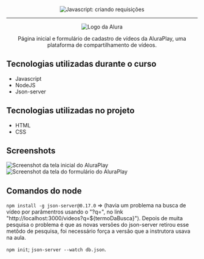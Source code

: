 <p align="center"> <img src="https://imgur.com/J3hD21O.png" alt="Javascript: criando requisições"> </p>

<hr>

<p align="center"> <img src="https://github.com/MonicaHillman/aluraplay-requisicoes/blob/main/img/logo.png" alt="Logo da Alura"> </p>
<p align="center">Página inicial e formulário de cadastro de vídeos da AluraPlay, uma plataforma de compartilhamento de vídeos.</p>

## Tecnologias utilizadas durante o curso
* Javascript
* NodeJS
* Json-server

## Tecnologias utilizadas no projeto
* HTML
* CSS

## Screenshots
![Screenshot da tela inicial do AluraPlay](https://imgur.com/aymxEsh.png)
![Screenshot da tela do formulário do AluraPlay](https://imgur.com/ShNADf2.png)

## Comandos do node

`npm install -g json-server@0.17.0` => (havia um problema na busca de vídeo por parâmentros usando o "?q=", no link "http://localhost:3000/videos?q=${termoDaBusca}"). Depois de muita pesquisa o problema é que as novas versões do json-server retirou esse metôdo de pesquisa, foi necessário força a versão que a instrutora usava na aula.

`npm init`;
`json-server --watch db.json`.